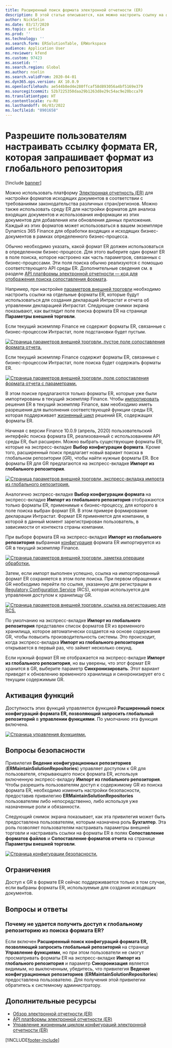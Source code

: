 ```yaml
---
title: Расширенный поиск формата электронной отчетности (ER)
description: В этой статье описывается, как можно настроить ссылку на формат электронной отчетности (ER) для поиска формата ER, когда требуемый формат хранится в глобальном репозитории.
author: NickSelin
ms.date: 03/17/2020
ms.topic: article
ms.prod: ''
ms.technology: ''
ms.search.form: ERSolutionTable, ERWorkspace
audience: Application User
ms.reviewer: kfend
ms.custom: 97423
ms.assetid: ''
ms.search.region: Global
ms.author: nselin
ms.search.validFrom: 2020-04-01
ms.dyn365.ops.version: AX 10.0.9
ms.openlocfilehash: ae544b8ed4e280ffcaf58d893056a4bf5169e379
ms.sourcegitcommit: 52b7225350daa29b1263d8e29c54ac9e20bcca70
ms.translationtype: HT
ms.contentlocale: ru-RU
ms.lasthandoff: 06/03/2022
ms.locfileid: "8901658"
---
```

# <a name="allow-users-to-set-up-an-er-format-reference-inquiring-a-format-from-the-global-repository"></a>Разрешите пользователям настраивать ссылку формата ER, которая запрашивает формат из глобального репозитория

[!include [banner](../includes/banner.md)]

Можно использовать платформу [Электронная отчетность (ER)](general-electronic-reporting.md) для настройки форматов исходящих документов в соответствии с требованиями законодательства различных стран/регионов. Можно также использовать среду ER для настройки форматов для анализа входящих документов и использования информации из этих документов для добавления или обновления данных приложения. Каждый из этих форматов может использоваться в вашем экземпляре Dynamics 365 Finance для обработки входящих и исходящих бизнес-документов в рамках определенного бизнес-процесса.

Обычно необходимо указать, какой формат ER должен использоваться в определенном бизнес-процессе. Для этого выберите один формат ER в поле поиска, которое настроено как часть параметров, связанных с бизнес-процессами. Эти поля поиска обычно реализуются с помощью соответствующего API среды ER. Дополнительные сведения см. в разделе [API платформы электронной отчетности — код для отображения поиска сопоставления формата](er-apis-app73.md#code-to-display-a-format-mapping-lookup).

Например, при настройке [параметров внешней торговли](../../../finance/localizations/emea-intrastat.md#set-up-foreign-trade-parameters) необходимо настроить ссылки на отдельные форматы ER, которые будут использоваться для создания деклараций Интрастат и отчета об управлении декларацией Интрастат. Следующие снимки экрана показывают, как выглядит поле поиска формата ER на странице **Параметры внешней торговли**.

Если текущий экземпляр Finance не содержит форматы ER, связанные с бизнес-процессом Интрастат, поле подстановки будет пустым.

[![Страница параметров внешней торговли, пустое поле сопоставления формата отчета.](./media/ER-ExtLookup-Lookup1.gif)](./media/ER-ExtLookup-Lookup1.gif)

Если текущий экземпляр Finance содержит форматы ER, связанные с бизнес-процессом Интрастат, поле поиска будет содержать форматы ER.

[![Страница параметров внешней торговли, поле сопоставления формата отчета с параметрами.](./media/ER-ExtLookup-Lookup2.png)](./media/ER-ExtLookup-Lookup2.png)

В этом поиске предлагаются только форматы ER, которые уже были импортированы в текущий экземпляр Finance. Чтобы [импортировать](./tasks/er-import-configuration-lifecycle-services.md) решения ER в текущий экземпляр Finance, вам необходимо иметь разрешения для выполнения соответствующей функции среды ER, которая поддерживает [жизненный цикл](general-electronic-reporting-manage-configuration-lifecycle.md) решений ER, содержащих форматы ER.

Начиная с версии Finance 10.0.9 (апрель, 2020) пользовательский интерфейс поиска формата ER, реализованный с использованием API среды ER, был расширен. Можно выбрать существующие форматы ER, которые на экспресс-вкладке **Выбор конфигурации формата**. Кроме того, расширенный поиск предлагает новый вариант поиска в глобальном репозитории (GR), чтобы найти нужные форматы ER. Все форматы ER для GR предлагаются на экспресс-вкладке **Импорт из глобального репозитория**.

[![Страница параметров внешней торговли, экспресс-вкладка импорта из глобального репозитория.](./media/ER-ExtLookup-Lookup3.png)](./media/ER-ExtLookup-Lookup3.png)

Аналогично экспресс-вкладке **Выбор конфигурации формата** на экспресс-вкладке **Импорт из глобального репозитория** отображаются только форматы ER, применимые к бизнес-процессу, для которого в поле поиска выбран формат ER. В этом примере формирование декларации Интрастат. Формат ER применяется для компании, в которой в данный момент зарегистрирован пользователь, в зависимости от контекста страны компании.

При выборе формата ER на экспресс-вкладке **Импорт из глобального репозитория** выбранная [конфигурация](general-electronic-reporting.md#Configuration) формата ER импортируется из GR в текущий экземпляр Finance.

[![Страница параметров внешней торговли, заметка операции обработки.](./media/ER-ExtLookup-FormatImport.png)](./media/ER-ExtLookup-FormatImport.png)

Затем, если импорт выполнен успешно, ссылка на импортированный формат ER сохраняется в этом поле поиска. При первом обращении к GR необходимо перейти по ссылке, указанную для регистрации в [Regulatory Configuration Service](https://aka.ms/rcs) (RCS), которая используется для управления доступом к хранилищу GR.

[![Страница параметров внешней торговли, ссылка на регистрацию для RCS.](./media/ER-ExtLookup-RepoSignUp.png)](./media/ER-ExtLookup-RepoSignUp.png)

По умолчанию на экспресс-вкладке **Импорт из глобального репозитория** представлен список форматов ER из временного хранилища, которое автоматически создается на основе содержания GR, чтобы повысить производительность системы. Это происходит, когда экспресс-вкладка **Импорт из глобального репозитория** открывается в первый раз, что займет несколько секунд.

Если нужный формат ER не отображается на экспресс-вкладке **Импорт из глобального репозитория**, но вы уверены, что этот формат ER хранится в GR, выберите параметр **Синхронизировать**. Этот вариант приведет к обновлению временного хранилища и синхронизирует его с текущим содержимым GR.

## <a name="feature-activation"></a>Активация функций

Доступность этих функций управляется функцией **Расширенный поиск конфигураций формата ER, позволяющий запросить глобальный репозиторий** в **управлении функциями**. По умолчанию эта функция включена.

[![Страница управления функциями.](./media/ER-ExtLookup-FeatureMngt.png)](./media/ER-ExtLookup-FeatureMngt.png)

## <a name="security-considerations"></a>Вопросы безопасности

Привилегия **Ведение конфигурационных репозиториев** (**ERMaintainSolutionRepositories**) управляет доступом к GR для пользователя, открывающего поиск формата ER, используя включенную экспресс-вкладку **Импорт из глобального репозитория**. Чтобы разрешить пользователям доступ к содержимому GR из поиска формата ER, необходимо изменить настройки безопасности, предоставив привилегию **ERMaintainSolutionRepositories** пользователям либо непосредственно, либо используя уже назначенные роли и обязанности.

Следующий снимок экрана показывает, как эта привилегия может быть предоставлена пользователям, которым назначена роль **Бухгалтер**. Эта роль позволяет пользователям настраивать параметры внешней торговли и настраивать ссылки на форматы ER в полях **Сопоставление форматов файлов** и **Сопоставление форматов отчета** на странице **Параметры внешней торговли**.

[![Страница конфигурации безопасности.](./media/ER-ExtLookup-SecuritySetting.png)](./media/ER-ExtLookup-SecuritySetting.png)

## <a name="limitations"></a>Ограничения

Доступ к GR в формате ER сейчас поддерживается только в том случае, если выбраны форматы ER, используемые для создания исходящих документов.

## <a name="frequently-asked-questions"></a>Вопросы и ответы

### <a name="why-cant-i-access-the-global-repository-from-the-er-format-lookup"></a>Почему не удается получить доступ к глобальному репозиторию из поиска формата ER?

Если включен **Расширенный поиск конфигураций формата ER, позволяющий запросить глобальный репозиторий** на странице **Управление функциями**, но при этом пользователи не смогут просматривать форматы ER на экспресс-вкладке **Импорт из глобального репозитория** и параметр **Синхронизация** является видимым, но выключенным, убедитесь, что привилегия **Ведение конфигурационных репозиториев** (**ERMaintainSolutionRepositories**) предоставлена пользователю. Для получения этой привилегии обратитесь к системному администратору.

## <a name="additional-resources"></a>Дополнительные ресурсы

- [Обзор электронной отчетности (ER)](general-electronic-reporting.md)
- [API платформы электронной отчетности (ER)](er-apis-app73.md)
- [Управление жизненным циклом конфигураций электронной отчетности (ER)](general-electronic-reporting-manage-configuration-lifecycle.md)


[!INCLUDE[footer-include](../../../includes/footer-banner.md)]
